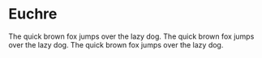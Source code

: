 # Euchre
The quick brown fox jumps over the lazy dog.
  The quick brown fox jumps over the lazy dog.
    The quick brown fox jumps over the lazy dog.
